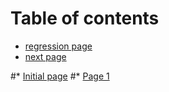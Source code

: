 # Table of contents
* [regression page](section-1.html)
* [next page](section-2.html)

#* [Initial page](README.md)
#* [Page 1](page-1.md)

